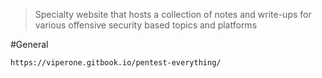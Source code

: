 > Specialty website that hosts a collection of notes and write-ups for various offensive security based topics and platforms


#General 

```
https://viperone.gitbook.io/pentest-everything/
```